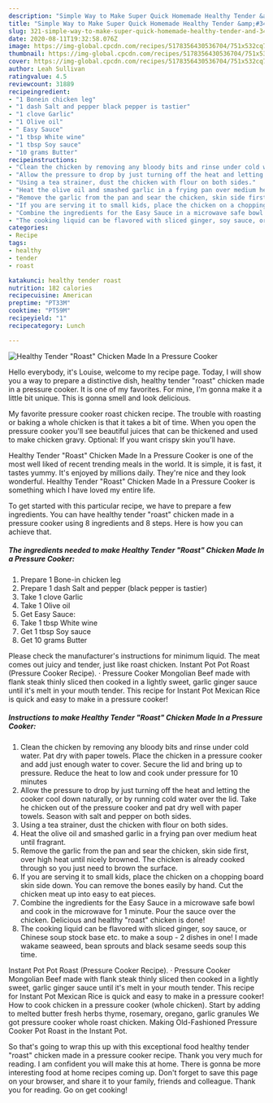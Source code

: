 ```yaml
---
description: "Simple Way to Make Super Quick Homemade Healthy Tender &amp;#34;Roast&amp;#34; Chicken Made In a Pressure Cooker"
title: "Simple Way to Make Super Quick Homemade Healthy Tender &amp;#34;Roast&amp;#34; Chicken Made In a Pressure Cooker"
slug: 321-simple-way-to-make-super-quick-homemade-healthy-tender-and-34-roast-and-34-chicken-made-in-a-pressure-cooker
date: 2020-08-11T19:32:58.076Z
image: https://img-global.cpcdn.com/recipes/5178356430536704/751x532cq70/healthy-tender-roast-chicken-made-in-a-pressure-cooker-recipe-main-photo.jpg
thumbnail: https://img-global.cpcdn.com/recipes/5178356430536704/751x532cq70/healthy-tender-roast-chicken-made-in-a-pressure-cooker-recipe-main-photo.jpg
cover: https://img-global.cpcdn.com/recipes/5178356430536704/751x532cq70/healthy-tender-roast-chicken-made-in-a-pressure-cooker-recipe-main-photo.jpg
author: Leah Sullivan
ratingvalue: 4.5
reviewcount: 31889
recipeingredient:
- "1 Bonein chicken leg"
- "1 dash Salt and pepper black pepper is tastier"
- "1 clove Garlic"
- "1 Olive oil"
- " Easy Sauce"
- "1 tbsp White wine"
- "1 tbsp Soy sauce"
- "10 grams Butter"
recipeinstructions:
- "Clean the chicken by removing any bloody bits and rinse under cold water. Pat dry with paper towels. Place the chicken in a pressure cooker and add just enough water to cover. Secure the lid and bring up to pressure. Reduce the heat to low and cook under pressure for 10 minutes"
- "Allow the pressure to drop by just turning off the heat and letting the cooker cool down naturally, or by running cold water over the lid. Take he chicken out of the pressure cooker and pat dry well with paper towels. Season with salt and pepper on both sides."
- "Using a tea strainer, dust the chicken with flour on both sides."
- "Heat the olive oil and smashed garlic in a frying pan over medium heat until fragrant."
- "Remove the garlic from the pan and sear the chicken, skin side first, over high heat until nicely browned. The chicken is already cooked through so you just need to brown the surface."
- "If you are serving it to small kids, place the chicken on a chopping board skin side down. You can remove the bones easily by hand. Cut the chicken meat up into easy to eat pieces."
- "Combine the ingredients for the Easy Sauce in a microwave safe bowl and cook in the microwave for 1 minute. Pour the sauce over the chicken. Delicious and healthy &#34;roast&#34; chicken is done!"
- "The cooking liquid can be flavored with sliced ginger, soy sauce, or Chinese soup stock base etc. to make a soup - 2 dishes in one! I made wakame seaweed, bean sprouts and black sesame seeds soup this time."
categories:
- Recipe
tags:
- healthy
- tender
- roast

katakunci: healthy tender roast 
nutrition: 182 calories
recipecuisine: American
preptime: "PT33M"
cooktime: "PT59M"
recipeyield: "1"
recipecategory: Lunch

---
```



![Healthy Tender &#34;Roast&#34; Chicken Made In a Pressure Cooker](https://img-global.cpcdn.com/recipes/5178356430536704/751x532cq70/healthy-tender-roast-chicken-made-in-a-pressure-cooker-recipe-main-photo.jpg)

Hello everybody, it's Louise, welcome to my recipe page. Today, I will show you a way to prepare a distinctive dish, healthy tender &#34;roast&#34; chicken made in a pressure cooker. It is one of my favorites. For mine, I'm gonna make it a little bit unique. This is gonna smell and look delicious.

My favorite pressure cooker roast chicken recipe. The trouble with roasting or baking a whole chicken is that it takes a bit of time. When you open the pressure cooker you&#39;ll see beautiful juices that can be thickened and used to make chicken gravy. Optional: If you want crispy skin you&#39;ll have.

Healthy Tender &#34;Roast&#34; Chicken Made In a Pressure Cooker is one of the most well liked of recent trending meals in the world. It is simple, it is fast, it tastes yummy. It's enjoyed by millions daily. They're nice and they look wonderful. Healthy Tender &#34;Roast&#34; Chicken Made In a Pressure Cooker is something which I have loved my entire life.


To get started with this particular recipe, we have to prepare a few ingredients. You can have healthy tender &#34;roast&#34; chicken made in a pressure cooker using 8 ingredients and 8 steps. Here is how you can achieve that.

<!--inarticleads1-->

##### The ingredients needed to make Healthy Tender &#34;Roast&#34; Chicken Made In a Pressure Cooker:

1. Prepare 1 Bone-in chicken leg
1. Prepare 1 dash Salt and pepper (black pepper is tastier)
1. Take 1 clove Garlic
1. Take 1 Olive oil
1. Get  Easy Sauce:
1. Take 1 tbsp White wine
1. Get 1 tbsp Soy sauce
1. Get 10 grams Butter


Please check the manufacturer&#39;s instructions for minimum liquid. The meat comes out juicy and tender, just like roast chicken. Instant Pot Pot Roast (Pressure Cooker Recipe). · Pressure Cooker Mongolian Beef made with flank steak thinly sliced then cooked in a lightly sweet, garlic ginger sauce until it&#39;s melt in your mouth tender. This recipe for Instant Pot Mexican Rice is quick and easy to make in a pressure cooker! 

<!--inarticleads2-->

##### Instructions to make Healthy Tender &#34;Roast&#34; Chicken Made In a Pressure Cooker:

1. Clean the chicken by removing any bloody bits and rinse under cold water. Pat dry with paper towels. Place the chicken in a pressure cooker and add just enough water to cover. Secure the lid and bring up to pressure. Reduce the heat to low and cook under pressure for 10 minutes
1. Allow the pressure to drop by just turning off the heat and letting the cooker cool down naturally, or by running cold water over the lid. Take he chicken out of the pressure cooker and pat dry well with paper towels. Season with salt and pepper on both sides.
1. Using a tea strainer, dust the chicken with flour on both sides.
1. Heat the olive oil and smashed garlic in a frying pan over medium heat until fragrant.
1. Remove the garlic from the pan and sear the chicken, skin side first, over high heat until nicely browned. The chicken is already cooked through so you just need to brown the surface.
1. If you are serving it to small kids, place the chicken on a chopping board skin side down. You can remove the bones easily by hand. Cut the chicken meat up into easy to eat pieces.
1. Combine the ingredients for the Easy Sauce in a microwave safe bowl and cook in the microwave for 1 minute. Pour the sauce over the chicken. Delicious and healthy &#34;roast&#34; chicken is done!
1. The cooking liquid can be flavored with sliced ginger, soy sauce, or Chinese soup stock base etc. to make a soup - 2 dishes in one! I made wakame seaweed, bean sprouts and black sesame seeds soup this time.


Instant Pot Pot Roast (Pressure Cooker Recipe). · Pressure Cooker Mongolian Beef made with flank steak thinly sliced then cooked in a lightly sweet, garlic ginger sauce until it&#39;s melt in your mouth tender. This recipe for Instant Pot Mexican Rice is quick and easy to make in a pressure cooker! How to cook chicken in a pressure cooker (whole chicken). Start by adding to melted butter fresh herbs thyme, rosemary, oregano, garlic granules We got pressure cooker whole roast chicken. Making Old-Fashioned Pressure Cooker Pot Roast in the Instant Pot. 

So that's going to wrap this up with this exceptional food healthy tender &#34;roast&#34; chicken made in a pressure cooker recipe. Thank you very much for reading. I am confident you will make this at home. There is gonna be more interesting food at home recipes coming up. Don't forget to save this page on your browser, and share it to your family, friends and colleague. Thank you for reading. Go on get cooking!
